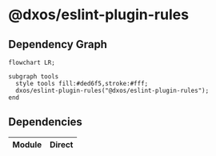 # @dxos/eslint-plugin-rules


## Dependency Graph
```mermaid
flowchart LR;

subgraph tools
  style tools fill:#ded6f5,stroke:#fff;
  dxos/eslint-plugin-rules("@dxos/eslint-plugin-rules");
end

```
## Dependencies
| Module | Direct |
|---|---|
